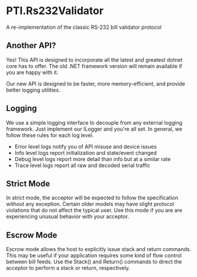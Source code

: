 # PTI.Rs232Validator

A re-implementation of the classic RS-232 bill validator protocol

## Another API?

Yes! This API is designed to incorporate all the latest and greatest dotnet core has to offer. The old .NET framework 
version will remain available if you are happy with it. 

Our new API is designed to be faster, more memory-efficient, and provide better logging utilities.

## Logging 

We use a simple logging interface to decouple from any external logging framework. Just implement our ILogger and 
you're all set. In general, we follow these rules for each log level.  

* Error level logs notify you of API misuse and device issues 
* Info level logs report initialization and state/event changed 
* Debug level logs report more detail than info but at a similar rate 
* Trace level logs report all raw and decoded serial traffic

## Strict Mode 

In strict mode, the acceptor will be expected to follow the specification without any exception. Certain older 
models may have slight protocol violations that do not affect the typical user. Use this mode if you are are 
experiencing unusual behavior with your acceptor.

## Escrow Mode 

Escrow mode allows the host to explicitly issue stack and return commands. This may be useful if your application 
requires some kind of flow control between bill feeds. Use the Stack() and Return() commands to direct the acceptor 
to perform a stack or return, respectively.